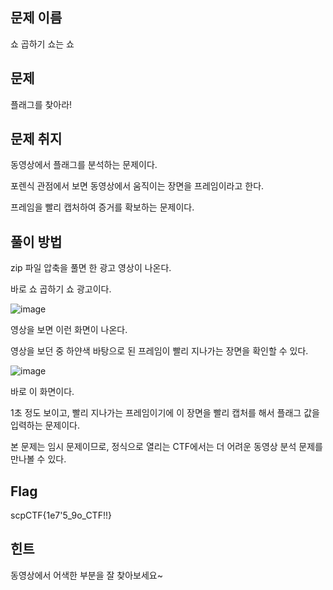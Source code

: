 ## **문제 이름**

쇼 곱하기 쇼는 쇼



## 문제 

플래그를 찾아라!



## 문제 취지

동영상에서 플래그를 분석하는 문제이다.

포렌식 관점에서 보면 동영상에서 움직이는 장면을 프레임이라고 한다.

프레임을 빨리 캡처하여 증거를 확보하는 문제이다.



## 풀이 방법

zip 파일 압축을 풀면 한 광고 영상이 나온다.

바로 쇼 곱하기 쇼 광고이다.

![image](https://user-images.githubusercontent.com/40850499/67744744-acd82c80-fa65-11e9-9fac-661085beaa19.png)

영상을 보면 이런 화면이 나온다.

영상을 보던 중 하얀색 바탕으로 된 프레임이 빨리 지나가는 장면을 확인할 수 있다.

![image](https://user-images.githubusercontent.com/40850499/67744751-b06bb380-fa65-11e9-9d16-4aed25d89de4.png)

바로 이 화면이다.

1초 정도 보이고, 빨리 지나가는 프레임이기에 이 장면을 빨리 캡처를 해서 플래그 값을 입력하는 문제이다.

본 문제는 임시 문제이므로, 정식으로 열리는 CTF에서는 더 어려운 동영상 분석 문제를 만나볼 수 있다.





## Flag

scpCTF{1e7'5_9o_CTF!!}



## 힌트

동영상에서 어색한 부분을 잘 찾아보세요~

